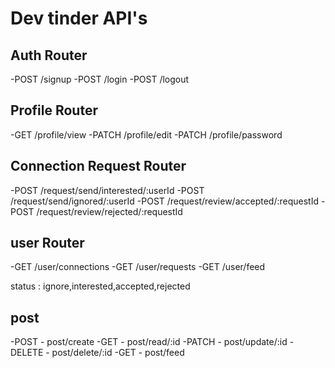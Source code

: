 # Dev tinder API's
## Auth Router
-POST /signup
-POST /login
-POST /logout

## Profile Router
-GET /profile/view
-PATCH /profile/edit
-PATCH /profile/password

## Connection Request Router
-POST /request/send/interested/:userId
-POST /request/send/ignored/:userId
-POST /request/review/accepted/:requestId
-POST /request/review/rejected/:requestId

## user Router 
-GET /user/connections
-GET /user/requests
-GET /user/feed

status : ignore,interested,accepted,rejected

## post
-POST - post/create
-GET - post/read/:id
-PATCH - post/update/:id
-DELETE - post/delete/:id
-GET - post/feed